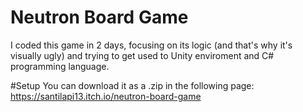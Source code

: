 # Neutron Board Game
I coded this game in 2 days, focusing on its logic (and that's why it's visually ugly) and trying to get used to Unity enviroment and C# programming language.

#Setup
You can download it as a .zip in the following page:
https://santilapi13.itch.io/neutron-board-game
